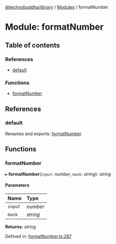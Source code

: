 [@technobuddha/library](../../README.md) / [Modules](../Modules.md) / formatNumber

# Module: formatNumber

## Table of contents

### References

- [default](formatnumber.md#default)

### Functions

- [formatNumber](formatnumber.md#formatnumber)

## References

### default

Renames and exports: [formatNumber](formatnumber.md#formatnumber)

## Functions

### formatNumber

▸ **formatNumber**(`input`: *number*, `mask`: *string*): *string*

#### Parameters

| Name | Type |
| :------ | :------ |
| `input` | *number* |
| `mask` | *string* |

**Returns:** *string*

Defined in: [formatNumber.ts:287](../../src/formatNumber.ts#L287)
